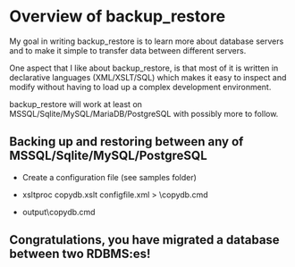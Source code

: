 # Overview of backup_restore

My goal in writing backup_restore is to learn more about database servers
and to make it simple to transfer data between different servers.

One aspect that I like about backup_restore, is that most of it is written
in declarative languages (XML/XSLT/SQL) which makes it easy to inspect
and modify without having to load up a complex development environment.

backup_restore will work at least on MSSQL/Sqlite/MySQL/MariaDB/PostgreSQL with possibly more to follow.

## Backing up and restoring between any of MSSQL/Sqlite/MySQL/PostgreSQL

- Create a configuration file (see samples folder)

- xsltproc copydb.xslt configfile.xml > \copydb.cmd

- output\copydb.cmd

## Congratulations, you have migrated a database between two RDBMS:es!
